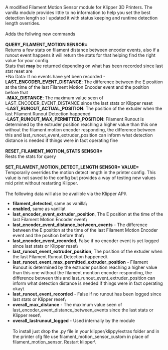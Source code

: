 A modified Filament Motion Sensor module for Klipper 3D Printers. The vanilla module provides little to no information to help you set the best detection length so I updated it with status keeping and runtime detection length overrides.\
\
Adds the follwing new commands\
\
**QUERY_FILAMENT_MOTION SENSOR=<your sensor name>**\
Returns a few stats on filament distance between encoder events, also if a runout event happens it will return the stats for that helping find the right value for your config.\
Stats that **may** be returned depending on what has been recorded since last stat reset are\
*No Data: If no events have yet been recorded
-**LAST_ENCODER_EVENT_DISTANCE**:  The difference between the E position at the time of the last Filament Motion Encoder event and the position before that\
-**MAX_DISTANCE**: The maximum value seen of LAST_ENCODER_EVENT_DISTANCE since the last stats or Klipper reset\
-**LAST_RUNOUT_ACTUAL_POSITION**: The position of the extuder when the last Filament Runout Detection happened\
-**LAST_RUNOUT_MAX_PERMITTED_POSITION**: Filament Runout is determined by the extruder position reaching a higher value than this one without the filament motion encoder responding, the difference between this and last_runout_event_extruder_position can inform what detection distance is needed if things were in fact operating fine\
\
**RESET_FILAMENT_MOTION_STATS SENSOR=<your sensor name>**\
Rests the stats for query\
\
**SET_FILAMENT_MOTION_DETECT_LENGTH SENSOR=<your sensor name> VALUE=<new length>**\
Temporarily overrides the motion detect length in the printer config. This value is not saved to the config but provides a way of testing new values mid print without restarting Klipper.\
\
The following data will also be availible via the Klipper API\
- **filament_detected**, same as vanilla\
- **enabled**, same as vanilla\
- **last_encoder_event_extruder_position**, The E position at the time of the last Filament Motion Encoder event\
- **last_encoder_event_distance_between_events** - The difference between the E position at the time of the last Filament Motion Encoder event and the position before that\
- **last_encoder_event_recorded**, False if no encoder event is yet logged since last stats or Klipper reset\
- **last_runout_event_extruder_position**, The position of the extuder when the last Filament Runout Detection happened\
- **last_runout_event_max_permitted_extruder_position** - Filament Runout is determined by the extruder position reaching a higher value than this one without the filament montion encoder responding, the difference between this and last_runout_event_extruder_position can inform what detection distance is needed if things were in fact operating okay\
- **last_runout_event_recorded** - False if no runout has been logged since last stats or Klipper reset\
- **overall_max_distance** - The maximum value seen of last_encoder_event_distance_between_events since the last stats or Klipper reset\
- **overall_lastrunout_logged** - Used internally by the module\
\
To install just drop the .py file in your klipper/klippy/extras folder and in the printer cfg file use filament_motion_sensor_custom in place of filament_motion_sensor. Restart klipper\

